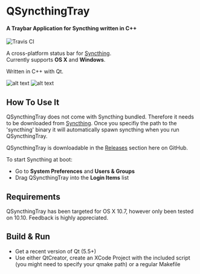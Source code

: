 QSyncthingTray
=============
#### A Traybar Application for Syncthing written in C++ 

![Travis CI](https://travis-ci.org/sieren/QSyncthingTray.svg?branch=master "Travis CI
Status")


A cross-platform status bar for [Syncthing](http://syncthing.net/).  
Currently supports **OS X** and **Windows**.

Written in C++ with Qt.

![alt text](https://raw.githubusercontent.com/sieren/QSyncthingTray/master/media/qsyncthingtray.png "Mac OSX ")
![alt text](https://raw.githubusercontent.com/sieren/QSyncthingTray/master/media/qsyncthingtraywin.png "Mac OSX ")
## How To Use It
QSyncthingTray does not come with Syncthing bundled. Therefore it needs to be downloaded from [Syncthing](http://syncthing.net/).
Once you specifiy the path to the 'syncthing' binary it will automatically spawn syncthing when you run QSyncthingTray.

QSyncthingTray is downloadable in the [Releases](https://github.com/sieren/QSyncthingTray/releases) section here on GitHub.

To start Syncthing at boot:

+ Go to **System Preferences** and **Users & Groups**
+ Drag QSyncthingTray into the **Login Items** list

## Requirements
QSyncthingTray has been targeted for OS X 10.7, however only been tested on 10.10. Feedback is highly appreciated.

## Build & Run
+ Get a recent version of Qt (5.5+)
+ Use either QtCreator, create an XCode Project with the included script (you might need to specify your qmake path) or a regular Makefile
